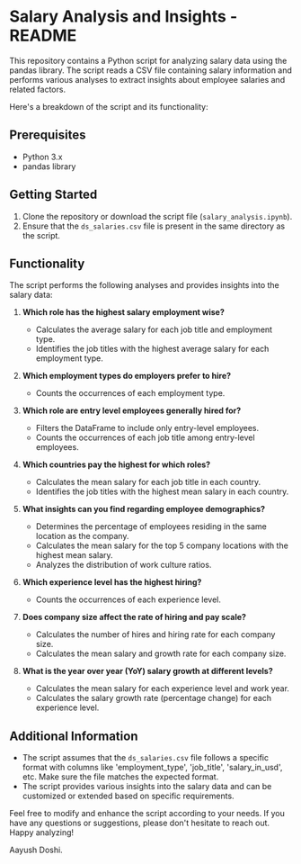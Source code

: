 # Salary Analysis and Insights - README

This repository contains a Python script for analyzing salary data using the pandas library. The script reads a CSV file containing salary information and performs various analyses to extract insights about employee salaries and related factors.

Here's a breakdown of the script and its functionality:

## Prerequisites
- Python 3.x
- pandas library

## Getting Started
1. Clone the repository or download the script file (`salary_analysis.ipynb`).
2. Ensure that the `ds_salaries.csv` file is present in the same directory as the script.

## Functionality
The script performs the following analyses and provides insights into the salary data:

1. **Which role has the highest salary employment wise?**
   - Calculates the average salary for each job title and employment type.
   - Identifies the job titles with the highest average salary for each employment type.

2. **Which employment types do employers prefer to hire?**
   - Counts the occurrences of each employment type.

3. **Which role are entry level employees generally hired for?**
   - Filters the DataFrame to include only entry-level employees.
   - Counts the occurrences of each job title among entry-level employees.

4. **Which countries pay the highest for which roles?**
   - Calculates the mean salary for each job title in each country.
   - Identifies the job titles with the highest mean salary in each country.

5. **What insights can you find regarding employee demographics?**
   - Determines the percentage of employees residing in the same location as the company.
   - Calculates the mean salary for the top 5 company locations with the highest mean salary.
   - Analyzes the distribution of work culture ratios.

6. **Which experience level has the highest hiring?**
   - Counts the occurrences of each experience level.

7. **Does company size affect the rate of hiring and pay scale?**
   - Calculates the number of hires and hiring rate for each company size.
   - Calculates the mean salary and growth rate for each company size.

8. **What is the year over year (YoY) salary growth at different levels?**
   - Calculates the mean salary for each experience level and work year.
   - Calculates the salary growth rate (percentage change) for each experience level.

## Additional Information
- The script assumes that the `ds_salaries.csv` file follows a specific format with columns like 'employment_type', 'job_title', 'salary_in_usd', etc. Make sure the file matches the expected format.
- The script provides various insights into the salary data and can be customized or extended based on specific requirements.

Feel free to modify and enhance the script according to your needs. If you have any questions or suggestions, please don't hesitate to reach out. Happy analyzing!

Aayush Doshi.

